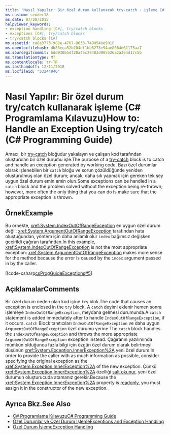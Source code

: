 ```yaml
---
title: 'Nasıl Yapılır: Bir özel durum kullanarak try-catch - işleme C# Programlama Kılavuzu'
ms.custom: seodec18
ms.date: 07/20/2015
helpviewer_keywords:
- exception handling [C#], try/catch blocks
- exceptions [C#], try/catch blocks
- try/catch blocks [C#]
ms.assetid: ca8e3773-980e-4767-8633-7408540e9818
ms.openlocfilehash: db83eca52b204df1bb8273e94ae8664e61175aa7
ms.sourcegitcommit: bdd930b5df20a45c29483d905526a2a3e4d17c5b
ms.translationtype: MT
ms.contentlocale: tr-TR
ms.lasthandoff: 12/11/2018
ms.locfileid: "53244946"
---
```

# <a name="how-to-handle-an-exception-using-trycatch-c-programming-guide"></a><span data-ttu-id="b7d4f-102">Nasıl Yapılır: Bir özel durum try/catch kullanarak işleme (C# Programlama Kılavuzu)</span><span class="sxs-lookup"><span data-stu-id="b7d4f-102">How to: Handle an Exception Using try/catch (C# Programming Guide)</span></span>
<span data-ttu-id="b7d4f-103">Amacı, bir [try-catch](../../../csharp/language-reference/keywords/try-catch.md) bloğudur yakalayın ve çalışan kod tarafından oluşturulan bir özel durumu işle.</span><span class="sxs-lookup"><span data-stu-id="b7d4f-103">The purpose of a [try-catch](../../../csharp/language-reference/keywords/try-catch.md) block is to catch and handle an exception generated by working code.</span></span> <span data-ttu-id="b7d4f-104">Bazı özel durumlar olarak işlenebilen bir `catch` bloğu ve sorun çözüldüğünde yeniden oluşturulmuş olan özel durum; ancak, daha sık yapmak için gereken tek şey uygun özel durum emin emin olun.</span><span class="sxs-lookup"><span data-stu-id="b7d4f-104">Some exceptions can be handled in a `catch` block and the problem solved without the exception being re-thrown; however, more often the only thing that you can do is make sure that the appropriate exception is thrown.</span></span>  
  
## <a name="example"></a><span data-ttu-id="b7d4f-105">Örnek</span><span class="sxs-lookup"><span data-stu-id="b7d4f-105">Example</span></span>  
 <span data-ttu-id="b7d4f-106">Bu örnekte, <xref:System.IndexOutOfRangeException> en uygun özel durum değil: <xref:System.ArgumentOutOfRangeException> tarafından hata oluştuğundan, yöntem için daha anlamlı olur `index` bağımsız değişken geçirildi çağıran tarafından.</span><span class="sxs-lookup"><span data-stu-id="b7d4f-106">In this example, <xref:System.IndexOutOfRangeException> is not the most appropriate exception: <xref:System.ArgumentOutOfRangeException> makes more sense for the method because the error is caused by the `index` argument passed in by the caller.</span></span>  
  
 [!code-csharp[csProgGuideExceptions#5](../../../csharp/programming-guide/exceptions/codesnippet/CSharp/how-to-handle-an-exception-using-try-catch_1.cs)]  
  
## <a name="comments"></a><span data-ttu-id="b7d4f-107">Açıklamalar</span><span class="sxs-lookup"><span data-stu-id="b7d4f-107">Comments</span></span>  
 <span data-ttu-id="b7d4f-108">Bir özel durum neden olan kod içine `try` blok.</span><span class="sxs-lookup"><span data-stu-id="b7d4f-108">The code that causes an exception is enclosed in the `try` block.</span></span> <span data-ttu-id="b7d4f-109">A `catch` deyimi eklenir hemen sonra işlemeye `IndexOutOfRangeException`, meydana gelmesi durumunda.</span><span class="sxs-lookup"><span data-stu-id="b7d4f-109">A `catch` statement is added immediately after to handle `IndexOutOfRangeException`, if it occurs.</span></span> <span data-ttu-id="b7d4f-110">`catch` Block tanıtıcıları `IndexOutOfRangeException` ve daha uygun `ArgumentOutOfRangeException` özel durumu yerine.</span><span class="sxs-lookup"><span data-stu-id="b7d4f-110">The `catch` block handles the `IndexOutOfRangeException` and throws the more appropriate `ArgumentOutOfRangeException` exception instead.</span></span> <span data-ttu-id="b7d4f-111">Çağıranın yazılımında mümkün olduğunca fazla bilgi için özgün özel durum olarak belirtmeyi düşünün <xref:System.Exception.InnerException%2A> yeni özel durum.</span><span class="sxs-lookup"><span data-stu-id="b7d4f-111">In order to provide the caller with as much information as possible, consider specifying the original exception as the <xref:System.Exception.InnerException%2A> of the new exception.</span></span> <span data-ttu-id="b7d4f-112">Çünkü <xref:System.Exception.InnerException%2A> özelliği [salt okunur](../../../csharp/language-reference/keywords/readonly.md), yeni özel durumun oluşturucuda atamanız gerekir.</span><span class="sxs-lookup"><span data-stu-id="b7d4f-112">Because the <xref:System.Exception.InnerException%2A> property is [readonly](../../../csharp/language-reference/keywords/readonly.md), you must assign it in the constructor of the new exception.</span></span>  
  
## <a name="see-also"></a><span data-ttu-id="b7d4f-113">Ayrıca Bkz.</span><span class="sxs-lookup"><span data-stu-id="b7d4f-113">See Also</span></span>

- [<span data-ttu-id="b7d4f-114">C# Programlama Kılavuzu</span><span class="sxs-lookup"><span data-stu-id="b7d4f-114">C# Programming Guide</span></span>](../../../csharp/programming-guide/index.md)  
- [<span data-ttu-id="b7d4f-115">Özel Durumlar ve Özel Durum İşleme</span><span class="sxs-lookup"><span data-stu-id="b7d4f-115">Exceptions and Exception Handling</span></span>](../../../csharp/programming-guide/exceptions/index.md)  
- [<span data-ttu-id="b7d4f-116">Özel Durum İşleme</span><span class="sxs-lookup"><span data-stu-id="b7d4f-116">Exception Handling</span></span>](../../../csharp/programming-guide/exceptions/exception-handling.md)
